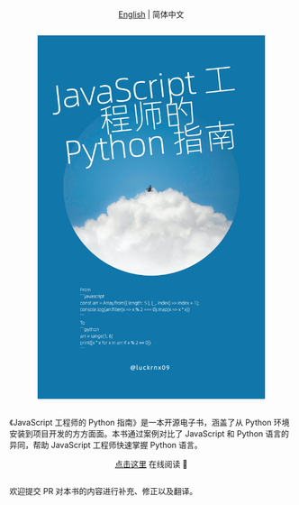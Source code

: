 <div style="text-align: center;">
 <a href="./README.md">English</a> | 简体中文
</div>


<div style="text-align:center; margin: 2em 0;">
    <img src="./static/img/book_cover_zh-cn.png" style="width: 80%;" />
</div>


《JavaScript 工程师的 Python 指南》是一本开源电子书，涵盖了从 Python 环境安装到项目开发的方方面面。本书通过案例对比了 JavaScript 和 Python 语言的异同，帮助 JavaScript 工程师快速掌握 Python 语言。

<div style="text-align: center; margin-bottom:2em;">
 <a href="https://luckrnx09.github.io/python-guide-for-javascript-engineers/zh-cn">点击这里</a> 在线阅读 🚀
</div>

欢迎提交 PR 对本书的内容进行补充、修正以及翻译。